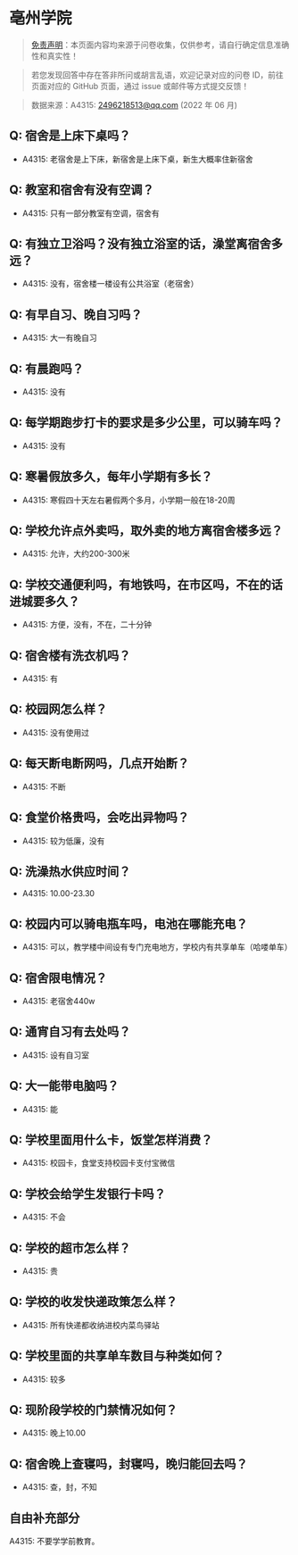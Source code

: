 # 亳州学院

> [免责声明](https://colleges.chat/#_3)：本页面内容均来源于问卷收集，仅供参考，请自行确定信息准确性和真实性！

> 若您发现回答中存在答非所问或胡言乱语，欢迎记录对应的问卷 ID，前往页面对应的 GitHub 页面，通过 issue 或邮件等方式提交反馈！

> 数据来源：A4315: 2496218513@qq.com (2022 年 06 月)

## Q: 宿舍是上床下桌吗？

- A4315: 老宿舍是上下床，新宿舍是上床下桌，新生大概率住新宿舍

## Q: 教室和宿舍有没有空调？

- A4315: 只有一部分教室有空调，宿舍有

## Q: 有独立卫浴吗？没有独立浴室的话，澡堂离宿舍多远？

- A4315: 没有，宿舍楼一楼设有公共浴室（老宿舍）

## Q: 有早自习、晚自习吗？

- A4315: 大一有晚自习

## Q: 有晨跑吗？

- A4315: 没有

## Q: 每学期跑步打卡的要求是多少公里，可以骑车吗？

- A4315: 没有

## Q: 寒暑假放多久，每年小学期有多长？

- A4315: 寒假四十天左右暑假两个多月，小学期一般在18-20周

## Q: 学校允许点外卖吗，取外卖的地方离宿舍楼多远？

- A4315: 允许，大约200-300米

## Q: 学校交通便利吗，有地铁吗，在市区吗，不在的话进城要多久？

- A4315: 方便，没有，不在，二十分钟

## Q: 宿舍楼有洗衣机吗？

- A4315: 有

## Q: 校园网怎么样？

- A4315: 没有使用过

## Q: 每天断电断网吗，几点开始断？

- A4315: 不断

## Q: 食堂价格贵吗，会吃出异物吗？

- A4315: 较为低廉，没有

## Q: 洗澡热水供应时间？

- A4315: 10.00-23.30

## Q: 校园内可以骑电瓶车吗，电池在哪能充电？

- A4315: 可以，教学楼中间设有专门充电地方，学校内有共享单车（哈喽单车）

## Q: 宿舍限电情况？

- A4315: 老宿舍440w

## Q: 通宵自习有去处吗？

- A4315: 设有自习室

## Q: 大一能带电脑吗？

- A4315: 能

## Q: 学校里面用什么卡，饭堂怎样消费？

- A4315: 校园卡，食堂支持校园卡支付宝微信

## Q: 学校会给学生发银行卡吗？

- A4315: 不会

## Q: 学校的超市怎么样？

- A4315: 贵

## Q: 学校的收发快递政策怎么样？

- A4315: 所有快递都收纳进校内菜鸟驿站

## Q: 学校里面的共享单车数目与种类如何？

- A4315: 较多

## Q: 现阶段学校的门禁情况如何？

- A4315: 晚上10.00

## Q: 宿舍晚上查寝吗，封寝吗，晚归能回去吗？

- A4315: 查，封，不知

## 自由补充部分

A4315: 不要学学前教育。